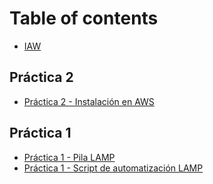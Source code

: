 # Table of contents

* [IAW](README.md)

## Práctica 2

* [Práctica 2 - Instalación en AWS](practica-2/practica-2-instalacion-en-aws.md)

## Práctica 1 <a id="practica-1-1"></a>

* [Práctica 1 - Pila LAMP](practica-1-1/practica-1.md)
* [Práctica 1 - Script de automatización LAMP](practica-1-1/script-de-automatizacion-lamp.md)

